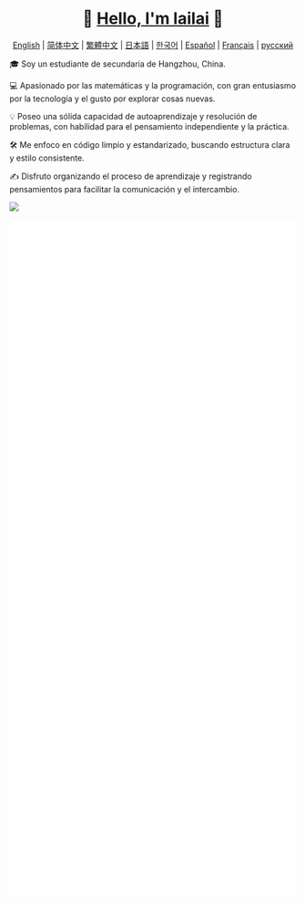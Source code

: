 <div align="center">
  <h1>🎉 <a href="https://lailai.one">Hello, I'm lailai</a> 🥳</h1>
  <p><a href="README.md">English</a> | <a href="README.zh-Hans.md">简体中文</a> | <a href="README.zh-Hant.md">繁體中文</a> | <a href="README.ja.md">日本語</a> | <a href="README.ko.md">한국어</a> | <a href="README.es.md">Español</a> | <a href="README.fr.md">Français</a> | <a href="README.ru.md">русский</a></p>
</div>

🎓 Soy un estudiante de secundaria de Hangzhou, China.

💻 Apasionado por las matemáticas y la programación, con gran entusiasmo por la tecnología y el gusto por explorar cosas nuevas.

💡 Poseo una sólida capacidad de autoaprendizaje y resolución de problemas, con habilidad para el pensamiento independiente y la práctica.

🛠️ Me enfoco en código limpio y estandarizado, buscando estructura clara y estilo consistente.

✍️ Disfruto organizando el proceso de aprendizaje y registrando pensamientos para facilitar la comunicación y el intercambio.

![](https://skillicons.dev/icons?i=c,cpp,py,java,md,latex,html,css,js,ts,react,tailwind,qt,cmake,npm,git,github,vscode,visualstudio,linux,windows,docker,cloudflare,wordpress&perline=12)

![](https://raw.githubusercontent.com/lailai0916/github-stats/master/generated/overview.svg#gh-light-mode-only)![](https://raw.githubusercontent.com/lailai0916/github-stats/master/generated/overview.svg#gh-dark-mode-only)
![](https://raw.githubusercontent.com/lailai0916/github-stats/master/generated/languages.svg#gh-light-mode-only)![](https://raw.githubusercontent.com/lailai0916/github-stats/master/generated/languages.svg#gh-dark-mode-only)
